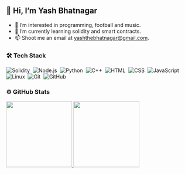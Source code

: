 ## 👋 Hi, I’m Yash Bhatnagar

- 👀 I’m interested in programming, football and music.
- 🌱 I’m currently learning solidity and smart contracts.
- 📫 Shoot me an email at yashthebhatnagar@gmail.com.

### 🛠 Tech Stack

![Solidity](https://img.shields.io/badge/-Solidity-05122A?style=for-the-badge&logo=solidity)&nbsp;
![Node.js](https://img.shields.io/badge/-Node.js-05122A?style=for-the-badge&logo=node.js)&nbsp;
![Python](https://img.shields.io/badge/-Python-05122A?style=for-the-badge&logo=python)&nbsp;
![C++](https://img.shields.io/badge/-C++-05122A?style=for-the-badge&logo=C%2B%2B&logoColor=00599C)&nbsp;
![HTML](https://img.shields.io/badge/-HTML-05122A?style=for-the-badge&logo=HTML5)&nbsp;
![CSS](https://img.shields.io/badge/-CSS-05122A?style=for-the-badge&logo=CSS3&logoColor=1572B6)&nbsp;
![JavaScript](https://img.shields.io/badge/-JavaScript-05122A?style=for-the-badge&logo=javascript)&nbsp;
![Linux](https://img.shields.io/badge/-Linux-05122A?style=for-the-badge&logo=linux)&nbsp;
![Git](https://img.shields.io/badge/-Git-05122A?style=for-the-badge&logo=git)&nbsp;
![GitHub](https://img.shields.io/badge/-GitHub-05122A?style=for-the-badge&logo=github)&nbsp;

### ⚙️ GitHub Stats

<a href="https://github.com/yashthebhatnagar">
  <img height="180em" src="https://github-readme-stats-eight-theta.vercel.app/api?username=yashthebhatnagar&show_icons=true&theme=algolia&include_all_commits=true&count_private=true"/>
  <img height="180em" src="https://github-readme-stats-eight-theta.vercel.app/api/top-langs/?username=yashthebhatnagar&layout=compact&langs_count=8&theme=algolia"/>
</a>

